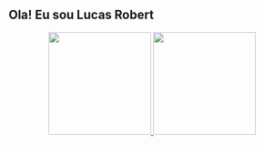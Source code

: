 ## Ola! Eu sou Lucas Robert

<div align="center">
  <a href="https://github.com/LucasRobert123">
  <img height="180em" src="https://github-readme-stats.vercel.app/api?username=LucasRobert123&show_icons=true&theme=dracula&include_all_commits=true&count_private=true&title_color='#ffffff'"/>
  <img height="180em" src="https://github-readme-stats.vercel.app/api/top-langs/?username=LucasRobert123&layout=compact&langs_count=7&theme=dracula"/>
</div>
